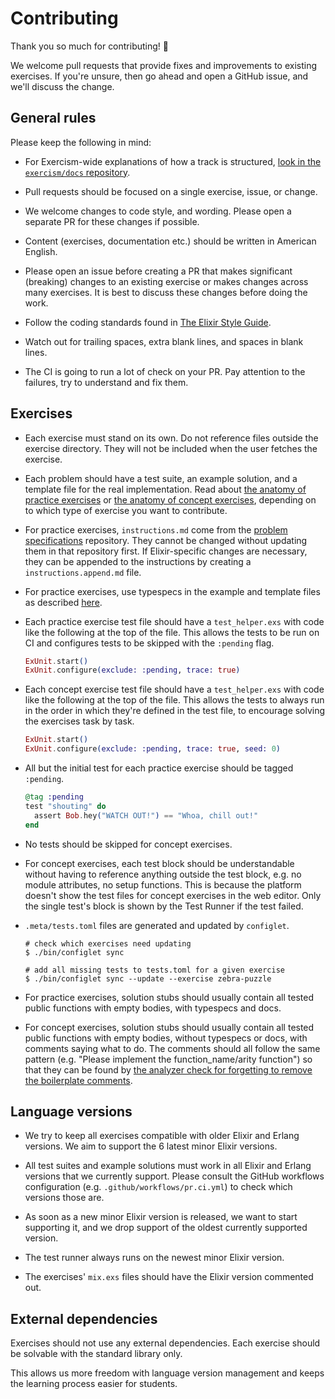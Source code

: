 # Contributing

Thank you so much for contributing! :tada:

We welcome pull requests that provide fixes and improvements to existing
exercises. If you're unsure, then go ahead and open a GitHub issue, and we'll
discuss the change.

## General rules

Please keep the following in mind:

- For Exercism-wide explanations of how a track is structured, [look in the `exercism/docs` repository](https://github.com/exercism/docs/tree/main/building/tracks).

- Pull requests should be focused on a single exercise, issue, or change.

- We welcome changes to code style, and wording. Please open a separate PR for
  these changes if possible.

- Content (exercises, documentation etc.) should be written in American English.

- Please open an issue before creating a PR that makes significant (breaking)
  changes to an existing exercise or makes changes across many exercises. It is
  best to discuss these changes before doing the work.

- Follow the coding standards found in
  [The Elixir Style Guide](https://github.com/lexmag/elixir-style-guide).

- Watch out for trailing spaces, extra blank lines, and spaces in blank lines.

- The CI is going to run a lot of check on your PR. Pay attention to the failures, try to understand and fix them.


## Exercises

- Each exercise must stand on its own. Do not reference files outside the
  exercise directory. They will not be included when the user fetches the
  exercise.

- Each problem should have a test suite, an example solution, and a template
  file for the real implementation. Read about [the anatomy of practice exercises](https://github.com/exercism/docs/blob/main/building/tracks/practice-exercises.md) or [the anatomy of concept exercises](https://github.com/exercism/docs/blob/main/building/tracks/concept-exercises.md), depending on to which type of exercise you want to contribute.

- For practice exercises, `instructions.md` come from the [problem specifications](https://github.com/exercism/problem-specifications) repository. They cannot be changed without updating them in that repository first. If Elixir-specific changes are necessary, they can be appended to the instructions by creating a `instructions.append.md` file.

- For practice exercises, use typespecs in the example and template files as described [here](https://hexdocs.pm/elixir/typespecs.html).

- Each practice exercise test file should have a `test_helper.exs` with code like the following at the top of the file.
  This allows the tests to be run on CI and configures tests to be skipped with the `:pending` flag.

    ```elixir
    ExUnit.start()
    ExUnit.configure(exclude: :pending, trace: true)
    ```

- Each concept exercise test file should have a `test_helper.exs` with code like the following at the top of the file.
  This allows the tests to always run in the order in which they're defined in the test file, to encourage solving the exercises task by task.

    ```elixir
    ExUnit.start()
    ExUnit.configure(exclude: :pending, trace: true, seed: 0)
    ```

- All but the initial test for each practice exercise should be tagged `:pending`.

    ```elixir
    @tag :pending
    test "shouting" do
      assert Bob.hey("WATCH OUT!") == "Whoa, chill out!"
    end
    ```

- No tests should be skipped for concept exercises.

- For concept exercises, each test block should be understandable without having to reference anything outside the test block, e.g. no module attributes, no setup functions. This is because the platform doesn't show the test files for concept exercises in the web editor. Only the single test's block is shown by the Test Runner if the test failed.

- `.meta/tests.toml` files are generated and updated by `configlet`.

    ```shell
    # check which exercises need updating
    $ ./bin/configlet sync

    # add all missing tests to tests.toml for a given exercise
    $ ./bin/configlet sync --update --exercise zebra-puzzle

    ```

- For practice exercises, solution stubs should usually contain all tested public functions with empty bodies, with typespecs and docs.

- For concept exercises, solution stubs should usually contain all tested public functions with empty bodies, without typespecs or docs, with comments saying what to do. The comments should all follow the same pattern (e.g. "Please implement the function_name/arity function") so that they can be found by [the analyzer check for forgetting to remove the boilerplate comments](https://github.com/exercism/elixir-analyzer/blob/main/lib/elixir_analyzer/exercise_test/common_checks/comments.ex).

## Language versions

- We try to keep all exercises compatible with older Elixir and Erlang versions. We aim to support the 6 latest minor Elixir versions.

- All test suites and example solutions must work in all Elixir and Erlang versions that we currently support. Please consult the GitHub workflows configuration (e.g. `.github/workflows/pr.ci.yml`) to check which versions those are.

- As soon as a new minor Elixir version is released, we want to start supporting it, and we drop support of the oldest currently supported version.

- The test runner always runs on the newest minor Elixir version.

- The exercises' `mix.exs` files should have the Elixir version commented out.


## External dependencies

Exercises should not use any external dependencies. Each exercise should be solvable with the standard library only.

This allows us more freedom with language version management and keeps the learning process easier for students.
